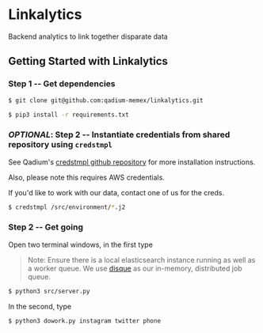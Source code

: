 Linkalytics
===========
Backend analytics to link together disparate data

Getting Started with Linkalytics
--------------------------------

### Step 1 -- Get dependencies

```sh
$ git clone git@github.com:qadium-memex/linkalytics.git
```

```sh
$ pip3 install -r requirements.txt
```

### _OPTIONAL_: Step 2 -- Instantiate credentials from shared repository using `credstmpl`

See Qadium's [credstmpl github repository](https://github.com/qadium/credstmpl) for more installation instructions.

Also, please note this requires AWS credentials.

If you'd like to work with our data, contact one of us for the creds.

```sh
$ credstmpl /src/environment/*.j2
```


### Step 2 -- Get going

Open two terminal windows, in the first type

> Note:
> Ensure there is a local elasticsearch instance running as well as a worker queue.
> We use [disque](https://github.com/antirez/disque.git) as our in-memory, distributed job queue.

```sh
$ python3 src/server.py 
```

In the second, type

```sh
$ python3 dowork.py instagram twitter phone
```

